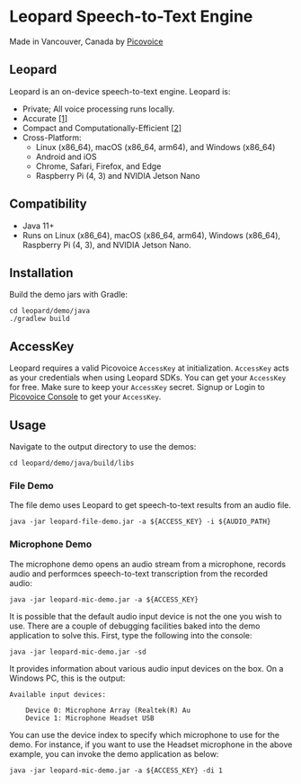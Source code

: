 # Leopard Speech-to-Text Engine

Made in Vancouver, Canada by [Picovoice](https://picovoice.ai)

## Leopard

Leopard is an on-device speech-to-text engine. Leopard is:

- Private; All voice processing runs locally.
- Accurate [[1]](https://picovoice.ai/docs/benchmark/stt/#results)
- Compact and Computationally-Efficient [[2]](https://github.com/Picovoice/speech-to-text-benchmark#rtf)
- Cross-Platform:
  - Linux (x86_64), macOS (x86_64, arm64), and Windows (x86_64)
  - Android and iOS
  - Chrome, Safari, Firefox, and Edge
  - Raspberry Pi (4, 3) and NVIDIA Jetson Nano

## Compatibility

- Java 11+
- Runs on Linux (x86_64), macOS (x86_64, arm64), Windows (x86_64), Raspberry Pi (4, 3), and NVIDIA Jetson Nano.

## Installation

Build the demo jars with Gradle:
```console
cd leopard/demo/java
./gradlew build
```

## AccessKey

Leopard requires a valid Picovoice `AccessKey` at initialization. `AccessKey` acts as your credentials when using Leopard SDKs.
You can get your `AccessKey` for free. Make sure to keep your `AccessKey` secret.
Signup or Login to [Picovoice Console](https://console.picovoice.ai/) to get your `AccessKey`.

## Usage

Navigate to the output directory to use the demos:

```console
cd leopard/demo/java/build/libs
```

### File Demo

The file demo uses Leopard to get speech-to-text results from an audio file.

```console
java -jar leopard-file-demo.jar -a ${ACCESS_KEY} -i ${AUDIO_PATH}
```

### Microphone Demo

The microphone demo opens an audio stream from a microphone, records audio and performces speech-to-text transcription from the recorded audio:

```console
java -jar leopard-mic-demo.jar -a ${ACCESS_KEY}
```

It is possible that the default audio input device is not the one you wish to use. There are a couple of debugging facilities baked into the demo application to solve this. First, type the following into the console:

```console
java -jar leopard-mic-demo.jar -sd
```

It provides information about various audio input devices on the box. On a Windows PC, this is the output:

```
Available input devices:

    Device 0: Microphone Array (Realtek(R) Au
    Device 1: Microphone Headset USB
```

You can use the device index to specify which microphone to use for the demo. For instance, if you want to use the Headset microphone in the above example, you can invoke the demo application as below:

```console
java -jar leopard-mic-demo.jar -a ${ACCESS_KEY} -di 1
```
